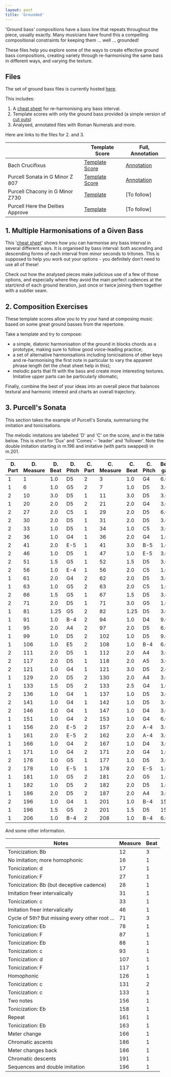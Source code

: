 ```yaml
---
layout: post
title: 'Grounded'
---
```


'Ground bass' compositions have a bass line that repeats throughout the piece, usually exactly.
Many musicians have found this a compelling compositional constraints for keeping them ... well ... grounded!

These files help you explore some of the ways to create effective ground bass compositions, creating variety through re-harmonising the same bass in different ways, and varying the texture.

## Files

The set of ground bass files is currently hosted [here](https://musescore.com/user/30425053/sets/5098686).

This includes:
1. A [cheat sheet](https://musescore.com/user/30425053/scores/5438725) for re-harmonising any bass interval.
2. Template scores with only the ground bass provided (a simple version of [cut outs](../cut-outs/index.md))
3. Analysed, annotated files with Roman Numerals and more.

Here are links to the files for 2. and 3.

||Template Score|Full, Annotation|
|---|---|---|
|Bach Crucifixus|[Template Score](https://musescore.com/user/30425053/scores/5438707)|[Annotation](https://musescore.com/user/30425053/scores/5449066)
|Purcell Sonata in G Minor Z 807|[Template Score](https://musescore.com/user/30425053/scores/5438719)|[Annotation](https://musescore.com/user/30425053/scores/5458295)
|Purcell Chacony in G Minor Z730|[Template](https://musescore.com/user/30425053/scores/5438710)|[To follow]
|Purcell Here the Deities Approve|[Template](https://musescore.com/user/30425053/scores/5438713)|[To follow]

## 1. Multiple Harmonisations of a Given Bass

This '[cheat sheet](https://musescore.com/user/30425053/scores/5438725)' shows how you can harmonise any bass interval in several different ways. It is organised by bass interval: both ascending and descending forms of each interval from minor seconds to tritones. This is supposed to help you work out your options - you definitely don't need to use all of these!

Check out how the analysed pieces make judicious use of a few of those options, and especially where they avoid the main perfect cadences at the start/end of each ground iteration, just once or twice joining them together with a subtler seam.

## 2. Composition Exercises

These template scores allow you to try your hand at composing music based on some great ground basses from the repertoire.

Take a template and try to compose:
- a simple, diatonic harmonisation of the ground in blocks chords as a prototype, making sure to follow good voice-leading practice;
- a set of alternative harmonisations including tonicisations of other keys and re-harmonising the first note in particular to vary the apparent phrase length (let the cheat sheet help in this);
- melodic parts that fit with the bass and create more interesting textures. Imitative upper parts can be particularly idiomatic;

Finally, combine the best of your ideas into an overall piece that balances textural and harmonic interest and charts an overall trajectory.

## 3. Purcell's Sonata

This section takes the example of Purcell's Sonata, summarising the imitation and tonicisations.

The melodic imitations are labelled 'D' and 'C' on the score, and in the table below. This is short for 'Dux' and 'Comes' – 'leader' and 'follower'. Note the double imitation starting in m.196 and imitative (with parts swapped) in m.201.

| D. Part | D. Measure | D. Beat | D. Pitch | C. Part | C. Measure | C. Beat | C. Pitch | Beat gap | Pitch interval |
|---|---|---|---|---|---|---|---|---|---|
|1|1|1.0|D5|2|3|1.0|G4|6.0|P5|
|1|6|1.0|G5|2|7|1.0|D5|3.0|P4|
|2|10|3.0|D5|1|11|3.0|D5|3.0|P1|
|1|20|2.0|D5|2|21|2.0|G4|3.0|P5|
|2|27|2.0|C5|1|29|2.0|D5|6.0|M2|
|2|30|2.0|D5|1|31|2.0|D5|3.0|P1|
|2|33|1.0|D5|1|34|1.0|C5|3.0|M2|
|2|36|1.0|G4|1|36|2.0|G4|1.0|P1|
|2|41|2.0|E-5|1|41|3.0|B-5|1.0|P5|
|2|46|1.0|D5|1|47|1.0|E-5|3.0|m2|
|2|51|1.5|G5|1|52|1.5|D5|3.0|P4|
|2|56|1.0|E-4|1|56|2.0|C5|1.0|M6|
|1|61|2.0|G4|2|62|2.0|D5|3.0|P5|
|1|63|1.0|G5|2|63|2.0|C5|1.0|P5|
|2|66|1.5|G5|1|67|1.5|D5|3.0|P4|
|2|71|2.0|D5|1|71|3.0|G5|1.0|P4|
|1|81|1.25|G5|2|82|1.25|D5|3.0|P4|
|1|91|1.0|B-4|2|94|1.0|D4|9.0|m6|
|1|95|2.0|A4|2|97|2.0|D5|6.0|P4|
|1|99|1.0|D5|2|102|1.0|D5|9.0|P1|
|1|106|1.0|E5|2|108|1.0|B-4|6.0|A4|
|2|111|2.0|D5|1|112|2.0|A4|3.0|P4|
|2|117|2.0|D5|1|118|2.0|A5|3.0|P5|
|2|121|1.0|G4|1|121|3.0|D5|2.0|P5|
|1|129|2.0|D5|2|130|2.0|A4|3.0|P4|
|1|133|1.5|D5|2|133|2.5|G4|1.0|P5|
|2|136|1.0|G4|1|137|1.0|D5|3.0|P5|
|2|141|1.0|G4|1|142|1.0|D5|3.0|P5|
|2|146|1.0|G4|1|147|1.0|D4|3.0|P4|
|1|151|1.0|G4|2|153|1.0|G4|6.0|P1|
|1|156|2.0|E-5|2|157|2.0|A-4|3.0|P5|
|1|161|2.0|E-5|2|162|2.0|A-4|3.0|P5|
|1|166|1.0|G4|2|167|1.0|D4|3.0|P4|
|1|171|1.0|G4|2|171|2.0|G4|1.0|P1|
|2|176|1.0|G5|1|177|1.0|D5|3.0|P4|
|2|178|1.0|E-5|1|178|2.0|E-5|1.0|P1|
|1|181|1.0|G5|2|181|2.0|G5|1.0|P1|
|1|182|1.0|D5|2|182|2.0|D5|1.0|P1|
|1|186|2.0|D5|2|187|2.0|A4|3.0|P4|
|2|196|1.0|G4|1|201|1.0|B-4|15.0|m3|
|1|196|1.5|G5|2|201|1.5|D5|15.0|P5|
|1|206|1.0|B-4|2|208|1.0|B-4|6.0|P1|

And some other information.

| Notes | Measure | Beat |
|---|---|---|
|Tonicization: Bb|12|3|
|No imitation; more homophonic|16|1|
|Tonicization: d|17|1|
|Tonicization: F|27|1|
|Tonicization: Bb (but deceptive cadence)|28|1|
|Imitation freer intervalically|31|1|
|Tonicization: c|33|1|
|Imitation freer intervalically|46|1|
|Cycle of 5th? But missing every other root ...|71|3|
|Tonicization: Eb|78|1|
|Tonicization: F|87|1|
|Tonicization: Eb|88|1|
|Tonicization: c|93|1|
|Tonicization: d|107|1|
|Tonicization: F|117|1|
|Homophonic|126|1|
|Tonicization: c|131|2|
|Tonicization: c|133|1|
|Two notes|156|1|
|Tonicization: Eb|158|1|
|Repeat|161|1|
|Tonicization: Eb|163|1|
|Meter change|166|1|
|Chromatic ascents|186|1|
|Meter changes back|186|1|
|Chromatic descents|191|1|
|Sequences and double imitation|196|1|
